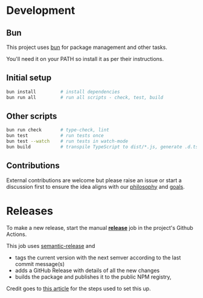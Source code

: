 # Development

## Bun

This project uses [bun](https://bun.sh/) for package management and other tasks.

You'll need it on your PATH so install it as per their instructions.

## Initial setup

```sh
bun install         # install dependencies
bun run all         # run all scripts - check, test, build
```

## Other scripts

```sh
bun run check       # type-check, lint
bun test            # run tests once
bun test --watch    # run tests in watch-mode
bun build           # transpile TypeScript to dist/*.js, generate .d.ts files
```

## Contributions

External contributions are welcome but please raise an issue or start a discussion first to ensure the idea aligns with our [philosophy](./articles/why-yay-machine.md#philosophy) and [goals](./articles/why-yay-machine.md#goals).

# Releases

To make a new release, start the manual [**release**](https://github.com/maurice/yay-machine/actions/workflows/release.yml) job in the project's Github Actions.

This job uses [semantic-release](https://github.com/semantic-release/semantic-release) and 

* tags the current version with the next semver according to the last commit message(s)
* adds a GitHub Release with details of all the new changes
* builds the package and publishes it to the public NPM registry,

Credit goes to [this article](https://dev.to/sahanonp/how-to-setup-semantic-release-with-github-actions-31f3) for the steps used to set this up.